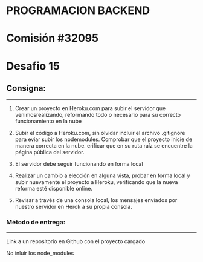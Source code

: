 # PROGRAMACION BACKEND

# Comisión #32095

# Desafio 15

## Consigna:

---

1. Crear un proyecto en Heroku.com para subir el servidor que venimosrealizando, reformando todo o necesario para su correcto funcionamiento en la nube

2. Subir el código a Heroku.com, sin olvidar incluír el archivo .gitignore para eviar subir los nodemodules. Comprobar que el proyecto inicie de manera correcta en la nube. erificar que en su ruta raíz se encuentre la página pública del servidor.

3. El servidor debe seguir funcionando en forma local

4. Realizar un cambio a elección en alguna vista, probar en forma local y subir nuevamente el proyecto a Heroku, verificando que la nueva reforma esté disponible online.

5. Revisar a través de una consola local, los mensajes enviados por nuestro servidor en Herok a su propia consola.

### Método de entrega:

---

Link a un repositorio en Github con el proyecto cargado

No inluir los node_modules
